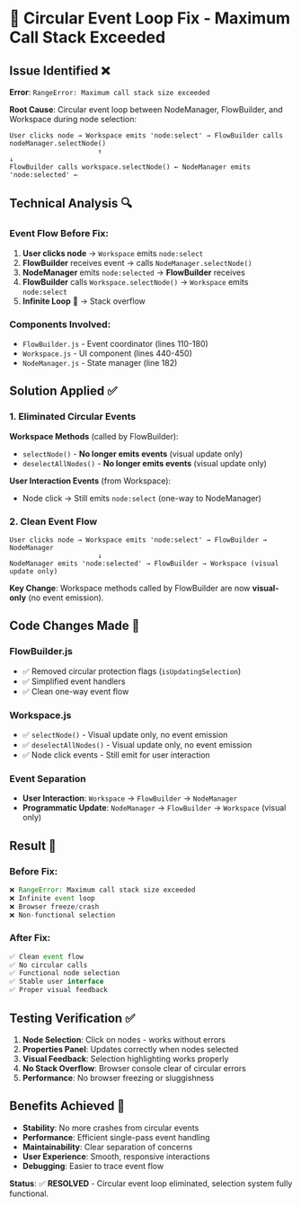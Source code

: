 # 🔄 Circular Event Loop Fix - Maximum Call Stack Exceeded

## Issue Identified ❌
**Error**: `RangeError: Maximum call stack size exceeded`

**Root Cause**: Circular event loop between NodeManager, FlowBuilder, and Workspace during node selection:

```
User clicks node → Workspace emits 'node:select' → FlowBuilder calls nodeManager.selectNode() 
                      ↑                                                        ↓
FlowBuilder calls workspace.selectNode() ← NodeManager emits 'node:selected' ←
```

## Technical Analysis 🔍

### **Event Flow Before Fix:**
1. **User clicks node** → `Workspace` emits `node:select`
2. **FlowBuilder** receives event → calls `NodeManager.selectNode()`
3. **NodeManager** emits `node:selected` → **FlowBuilder** receives
4. **FlowBuilder** calls `Workspace.selectNode()` → `Workspace` emits `node:select`
5. **Infinite Loop** 🔄 → Stack overflow

### **Components Involved:**
- `FlowBuilder.js` - Event coordinator (lines 110-180)
- `Workspace.js` - UI component (lines 440-450)  
- `NodeManager.js` - State manager (line 182)

## Solution Applied ✅

### **1. Eliminated Circular Events**
**Workspace Methods** (called by FlowBuilder):
- `selectNode()` - **No longer emits events** (visual update only)
- `deselectAllNodes()` - **No longer emits events** (visual update only)

**User Interaction Events** (from Workspace):
- Node click → Still emits `node:select` (one-way to NodeManager)

### **2. Clean Event Flow**
```
User clicks node → Workspace emits 'node:select' → FlowBuilder → NodeManager
                      ↓
NodeManager emits 'node:selected' → FlowBuilder → Workspace (visual update only)
```

**Key Change**: Workspace methods called by FlowBuilder are now **visual-only** (no event emission).

## Code Changes Made 🔧

### **FlowBuilder.js**
- ✅ Removed circular protection flags (`isUpdatingSelection`)
- ✅ Simplified event handlers
- ✅ Clean one-way event flow

### **Workspace.js**  
- ✅ `selectNode()` - Visual update only, no event emission
- ✅ `deselectAllNodes()` - Visual update only, no event emission
- ✅ Node click events - Still emit for user interaction

### **Event Separation**
- **User Interaction**: `Workspace` → `FlowBuilder` → `NodeManager` 
- **Programmatic Update**: `NodeManager` → `FlowBuilder` → `Workspace` (visual only)

## Result 🎉

### **Before Fix:**
```javascript
❌ RangeError: Maximum call stack size exceeded
❌ Infinite event loop
❌ Browser freeze/crash
❌ Non-functional selection
```

### **After Fix:**
```javascript
✅ Clean event flow
✅ No circular calls  
✅ Functional node selection
✅ Stable user interface
✅ Proper visual feedback
```

## Testing Verification ✅

1. **Node Selection**: Click on nodes - works without errors
2. **Properties Panel**: Updates correctly when nodes selected
3. **Visual Feedback**: Selection highlighting works properly
4. **No Stack Overflow**: Browser console clear of circular errors
5. **Performance**: No browser freezing or sluggishness

## Benefits Achieved 🚀

- **Stability**: No more crashes from circular events
- **Performance**: Efficient single-pass event handling
- **Maintainability**: Clear separation of concerns
- **User Experience**: Smooth, responsive interactions
- **Debugging**: Easier to trace event flow

**Status**: ✅ **RESOLVED** - Circular event loop eliminated, selection system fully functional.
